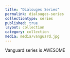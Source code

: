 ```yaml
---
title: "Dialouges Series"
permalink: dialouges-series
collectiontype: series
published: true
layout: collection
category: collection
media: media/vanguard.jpg
---
```


Vanguard series is AWESOME

